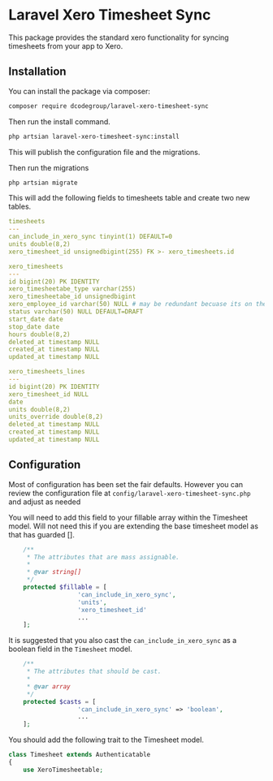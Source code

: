 # Laravel Xero Timesheet Sync

This package provides the standard xero functionality for syncing timesheets from your app to Xero.

## Installation

You can install the package via composer:

```bash
composer require dcodegroup/laravel-xero-timesheet-sync
```

Then run the install command.

```bash
php artsian laravel-xero-timesheet-sync:install
```

This will publish the configuration file and the migrations.

Then run the migrations

```bash
php artsian migrate
```

This will add the following fields to timesheets table and create two new tables.

```yaml
timesheets
---
can_include_in_xero_sync tinyint(1) DEFAULT=0
units double(8,2)
xero_timesheet_id unsignedbigint(255) FK >- xero_timesheets.id

xero_timesheets
---
id bigint(20) PK IDENTITY
xero_timesheetabe_type varchar(255)
xero_timesheetabe_id unsignedbigint
xero_employee_id varchar(50) NULL # may be redundant becuase its on the user that should be the polymporphic field. But saves a lookup
status varchar(50) NULL DEFAULT=DRAFT
start_date date
stop_date date
hours double(8,2)
deleted_at timestamp NULL
created_at timestamp NULL
updated_at timestamp NULL

xero_timesheets_lines
---
id bigint(20) PK IDENTITY
xero_timesheet_id NULL
date
units double(8,2)
units_override double(8,2)
deleted_at timestamp NULL
created_at timestamp NULL
updated_at timestamp NULL

```

## Configuration

Most of configuration has been set the fair defaults. However you can review the configuration file at `config/laravel-xero-timesheet-sync.php` and adjust as needed

You will need to add this field to your fillable array within the Timesheet model. Will not need this if you are extending the base timesheet model as that has guarded [].

```php
    /**
     * The attributes that are mass assignable.
     *
     * @var string[]
     */
    protected $fillable = [
                   'can_include_in_xero_sync',
                   'units',
                   'xero_timesheet_id'
                   ...
    ];

```

It is suggested that you also cast the `can_include_in_xero_sync` as a boolean field in the `Timesheet` model.

```php
    /**
     * The attributes that should be cast.
     *
     * @var array
     */
    protected $casts = [
                   'can_include_in_xero_sync' => 'boolean',
                   ...
    ];

```

You should add the following trait to the Timesheet model.

```php
class Timesheet extends Authenticatable
{
    use XeroTimesheetable;

```
